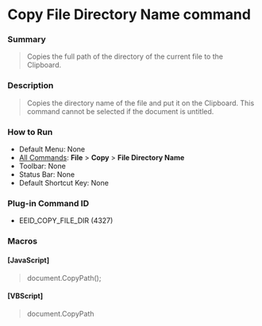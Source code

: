 # Copy File Directory Name command

### Summary

> Copies the full path of the directory of the current file to the Clipboard.

### Description

> Copies the directory name of the file and put it on the Clipboard. This
> command cannot be selected if the document is untitled.

### How to Run

- Default Menu: None
- [All Commands](../tools/all_commands): **File** \> **Copy**
\> **File Directory Name**
- Toolbar: None
- Status Bar: None
- Default Shortcut Key: None

### Plug-in Command ID

- EEID\_COPY\_FILE\_DIR (4327)

### Macros

#### \[JavaScript\]

> document.CopyPath();

#### \[VBScript\]

> document.CopyPath
